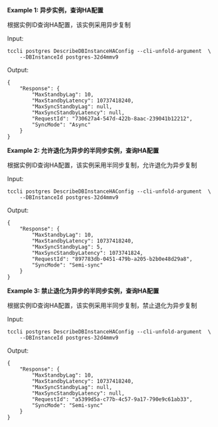 **Example 1: 异步实例，查询HA配置**

根据实例ID查询HA配置，该实例采用异步复制

Input: 

```
tccli postgres DescribeDBInstanceHAConfig --cli-unfold-argument  \
    --DBInstanceId postgres-32d4mmv9
```

Output: 
```
{
    "Response": {
        "MaxStandbyLag": 10,
        "MaxStandbyLatency": 10737418240,
        "MaxSyncStandbyLag": null,
        "MaxSyncStandbyLatency": null,
        "RequestId": "730627a4-547d-422b-8aac-239041b12212",
        "SyncMode": "Async"
    }
}
```

**Example 2: 允许退化为异步的半同步实例，查询HA配置**

根据实例ID查询HA配置，该实例采用半同步复制，允许退化为异步复制

Input: 

```
tccli postgres DescribeDBInstanceHAConfig --cli-unfold-argument  \
    --DBInstanceId postgres-32d4mmv9
```

Output: 
```
{
    "Response": {
        "MaxStandbyLag": 10,
        "MaxStandbyLatency": 10737418240,
        "MaxSyncStandbyLag": 5,
        "MaxSyncStandbyLatency": 1073741824,
        "RequestId": "897783db-0451-479b-a205-b2b0e48d29a8",
        "SyncMode": "Semi-sync"
    }
}
```

**Example 3: 禁止退化为异步的半同步实例，查询HA配置**

根据实例ID查询HA配置，该实例采用半同步复制，禁止退化为异步复制

Input: 

```
tccli postgres DescribeDBInstanceHAConfig --cli-unfold-argument  \
    --DBInstanceId postgres-32d4mmv9
```

Output: 
```
{
    "Response": {
        "MaxStandbyLag": 10,
        "MaxStandbyLatency": 10737418240,
        "MaxSyncStandbyLag": null,
        "MaxSyncStandbyLatency": null,
        "RequestId": "a5399d5a-c77b-4c57-9a17-790e9c61ab33",
        "SyncMode": "Semi-sync"
    }
}
```

